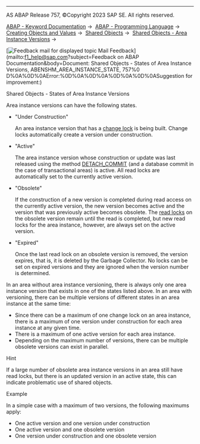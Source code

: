  

* * *

AS ABAP Release 757, ©Copyright 2023 SAP SE. All rights reserved.

[ABAP - Keyword Documentation](javascript:call_link\('abenabap.htm'\)) →  [ABAP - Programming Language](javascript:call_link\('abenabap_reference.htm'\)) →  [Creating Objects and Values](javascript:call_link\('abencreate_objects.htm'\)) →  [Shared Objects](javascript:call_link\('abenabap_shared_objects.htm'\)) →  [Shared Objects - Area Instance Versions](javascript:call_link\('abenshm_area_instance_access.htm'\)) → 

 [![](Mail.gif?object=Mail.gif&sap-language=EN "Feedback mail for displayed topic") Mail Feedback](mailto:f1_help@sap.com?subject=Feedback on ABAP Documentation&body=Document: Shared Objects - States of Area Instance Versions, ABENSHM_AREA_INSTANCE_STATE, 757%0
D%0A%0D%0AError:%0D%0A%0D%0A%0D%0A%0D%0ASuggestion for improvement:)

Shared Objects - States of Area Instance Versions

Area instance versions can have the following states.

-   "Under Construction"
    
    An area instance version that has a [change lock](javascript:call_link\('abenshm_area_instance_locks.htm'\)) is being built. Change locks automatically create a version under construction.
    
-   "Active"
    
    The area instance version whose construction or update was last released using the method [DETACH\_COMMIT](javascript:call_link\('abenshm_cl_shm_area.htm'\)) (and a database commit in the case of transactional areas) is active. All read locks are automatically set to the currently active version.
    
-   "Obsolete"
    
    If the construction of a new version is completed during read access on the currently active version, the new version becomes active and the version that was previously active becomes obsolete. The [read locks](javascript:call_link\('abenshm_area_instance_locks.htm'\)) on the obsolete version remain until the read is completed, but new read locks for the area instance, however, are always set on the active version.
    
-   "Expired"
    
    Once the last read lock on an obsolete version is removed, the version expires, that is, it is deleted by the Garbage Collector. No locks can be set on expired versions and they are ignored when the version number is determined.
    

In an area without area instance versioning, there is always only one area instance version that exists in one of the states listed above. In an area with versioning, there can be multiple versions of different states in an area instance at the same time:

-   Since there can be a maximum of one change lock on an area instance, there is a maximum of one version under construction for each area instance at any given time.
-   There is a maximum of one active version for each area instance.
-   Depending on the maximum number of versions, there can be multiple obsolete versions can exist in parallel.

Hint

If a large number of obsolete area instance versions in an area still have read locks, but there is an updated version in an active state, this can indicate problematic use of shared objects.

Example

In a simple case with a maximum of two versions, the following maximums apply:

-   One active version and one version under construction
-   One active version and one obsolete version
-   One version under construction and one obsolete version